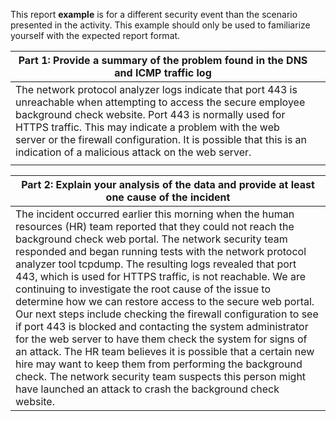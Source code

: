 This report **example** is for a different security event than the
scenario presented in the activity. This example should only be used to
familiarize yourself with the expected report format.

| **Part 1: Provide a summary of the problem found in the DNS and ICMP traffic log**                                                                                                                                                                                                                                                                              |     |
|-----------------------------------------------------------------------------------------------------------------------------------------------------------------------------------------------------------------------------------------------------------------------------------------------------------------------------------------------------------------|-----|
| The network protocol analyzer logs indicate that port 443 is unreachable when attempting to access the secure employee background check website. Port 443 is normally used for HTTPS traffic. This may indicate a problem with the web server or the firewall configuration. It is possible that this is an indication of a malicious attack on the web server. |     |
|                                                                                                                                                                                                                                                                                                                                                                 |     |

| **Part 2: Explain your analysis of the data and provide at least one cause of the incident**                                                                                                                                                                                                                                                                                                                                                                                                                                                                                                                                                                                                                                                                                                                                                                                                                                                     |
|--------------------------------------------------------------------------------------------------------------------------------------------------------------------------------------------------------------------------------------------------------------------------------------------------------------------------------------------------------------------------------------------------------------------------------------------------------------------------------------------------------------------------------------------------------------------------------------------------------------------------------------------------------------------------------------------------------------------------------------------------------------------------------------------------------------------------------------------------------------------------------------------------------------------------------------------------|
| The incident occurred earlier this morning when the human resources (HR) team reported that they could not reach the background check web portal. The network security team responded and began running tests with the network protocol analyzer tool tcpdump. The resulting logs revealed that port 443, which is used for HTTPS traffic, is not reachable. We are continuing to investigate the root cause of the issue to determine how we can restore access to the secure web portal. Our next steps include checking the firewall configuration to see if port 443 is blocked and contacting the system administrator for the web server to have them check the system for signs of an attack. The HR team believes it is possible that a certain new hire may want to keep them from performing the background check. The network security team suspects this person might have launched an attack to crash the background check website. |

